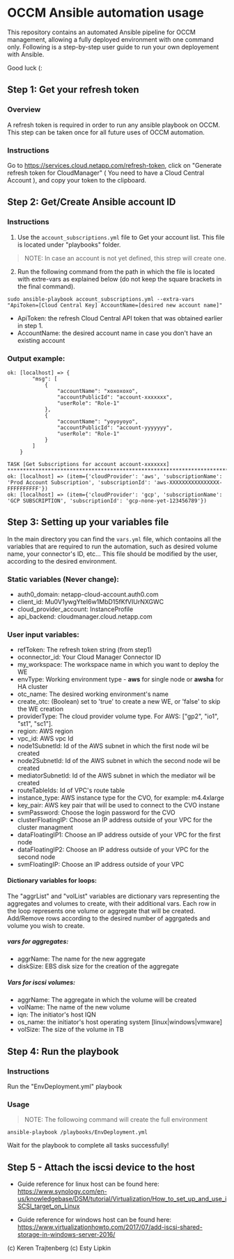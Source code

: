 # OCCM Ansible automation usage
This repository contains an automated Ansible pipeline for OCCM management, allowing a fully deployed environment with one command only.
Following is a step-by-step user guide to run your own deployement with Ansible.

Good luck (:
## Step 1: Get your refresh token
### Overview
A refresh token is required in order to run any ansible playbook on OCCM. 
This step can be taken once for all future uses of OCCM automation.
### Instructions
Go to https://services.cloud.netapp.com/refresh-token, click on "Generate refresh token for CloudManager" ( You need to have a Cloud Central Account ), and copy your token to the clipboard.
## Step 2: Get/Create Ansible account ID
### Instructions
1. Use the `account_subscriptions.yml` file to Get your account list. This file is located under "playbooks" folder.
> NOTE: In case an account is not yet defined, this strep will create one.
2. Run the following command from the path in which the file is located with extre-vars as explained below (do not keep the square brackets in the final command).
```
sudo ansible-playbook account_subscriptions.yml --extra-vars "ApiToken=[Cloud Central Key] AccountName=[desired new account name]"
```
+ ApiToken: the refresh Cloud Central API token that was obtained earlier in step 1.
+ AccountName: the desired account name in case you don't have an existing account

### Output example:
```
ok: [localhost] => {
        "msg": [
            {
                "accountName": "xoxoxoxo",
                "accountPublicId": "account-xxxxxxx",
                "userRole": "Role-1"
            },
            {
                "accountName": "yoyoyoyo",
                "accountPublicId": "account-yyyyyyy",
                "userRole": "Role-1"
            }
        ]
    }

TASK [Get Subscriptions for account account-xxxxxxx] **********************************************************************************************************
ok: [localhost] => (item={'cloudProvider': 'aws', 'subscriptionName': 'Prod Account Subscription', 'subscriptionId': 'aws-XXXXXXXXXXXXXXXX-FFFFFFFFFF'})
ok: [localhost] => (item={'cloudProvider': 'gcp', 'subscriptionName': 'GCP SUBSCRIPTION', 'subscriptionId': 'gcp-none-yet-123456789'})
```
## Step 3: Setting up your variables file
In the main directory you can find the `vars.yml` file, which contaoins all the variables that are required to run the automation, such as desired volume name, your connector's ID, etc...
This file should be modified by the user, according to the desired environment.
### Static variables (Never change):
+ auth0_domain: netapp-cloud-account.auth0.com
+ client_id: Mu0V1ywgYteI6w1MbD15fKfVIUrNXGWC
+ cloud_provider_account: InstanceProfile
+ api_backend: cloudmanager.cloud.netapp.com
### User input variables:
+ refToken: The refresh token string (from step1)
+ oconnector_id: Your Cloud Manager Connector ID
+ my_workspace: The workspace name in which you want to deploy the WE
+ envType: Working environment type - **aws** for single node or **awsha** for HA cluster
+ otc_name: The desired working environment's name
+ create_otc: (Boolean) set to 'true' to create a new WE, or 'false' to skip the WE creation
+ providerType: The cloud provider volume type. For AWS: ["gp2", "io1", "st1", "sc1"].
+ region: AWS region
+ vpc_id: AWS vpc Id
+ node1SubnetId: Id of the AWS subnet in which the first node wil be created
+ node2SubnetId: Id of the AWS subnet in which the second node wil be created
+ mediatorSubnetId: Id of the AWS subnet in which the mediator wil be created
+ routeTableIds: Id of VPC's route table
+ instance_type: AWS instance type for the CVO, for example: m4.4xlarge
+ key_pair: AWS key pair that will be used to connect to the CVO instane
+ svmPassword: Choose the login password for the CVO
+ clusterFloatingIP: Choose an IP address outside of your VPC for the cluster managment
+ dataFloatingIP1: Choose an IP address outside of your VPC for the first node
+ dataFloatingIP2: Choose an IP address outside of your VPC for the second node
+ svmFloatingIP: Choose an IP address outside of your VPC

#### Dictionary variables for loops:
The "aggrList" and "volList" variables are dictionary vars representing the aggregates and volumes to create, with their additional vars. 
Each row in the loop represents one volume or aggregate that will be created.
Add/Remove rows according to the desired number of aggrgateds and volume you wish to create.

##### vars for aggregates:
+ aggrName: The name for the new aggregate
+ diskSize: EBS disk size for the creation of the aggregate

##### Vars for iscsi volumes:
+ aggrName: The aggregate in which the volume will be created
+ volName: The name of the new volume
+ iqn: The initiator's host IQN
+ os_name: the initiator's host operating system [linux|windows|vmware]
+ volSize: The size of the volume in TB

## Step 4: Run the playbook
### Instructions
Run the "EnvDeployment.yml" playbook 

### Usage
>NOTE: The followoing command will create the full environment
```
ansible-playbook /playbooks/EnvDeployment.yml
```
Wait for the playbook to complete all tasks successfully!

## Step 5 - Attach the iscsi device to the host

+ Guide reference for linux host can be found here:
https://www.synology.com/en-us/knowledgebase/DSM/tutorial/Virtualization/How_to_set_up_and_use_iSCSI_target_on_Linux

+ Guide reference for windows host can be found here:
https://www.virtualizationhowto.com/2017/07/add-iscsi-shared-storage-in-windows-server-2016/

(c) Keren Trajtenberg (c) Esty Lipkin
